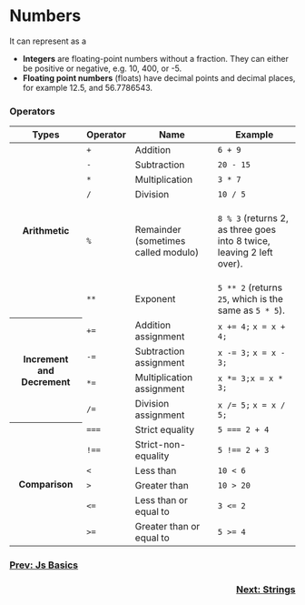 # Numbers
It can represent as a
- **Integers** are floating-point numbers without a fraction. They can either be positive or negative, e.g. 10, 400, or -5.
- **Floating point numbers** (floats) have decimal points and decimal places, for example 12.5, and 56.7786543.

### Operators
<table class="standard-table">
  <thead>
    <tr>
      <th scope="col">Types</th>
      <th scope="col">Operator</th>
      <th scope="col">Name</th>
      <th scope="col">Example</th>
    </tr>
  </thead>
  <tbody>
    <th rowspan="7">Arithmetic</th>
    <tr>
      <td><code>+</code></td>
      <td>Addition</td>
      <td><code>6 + 9</code></td>
    </tr>
    <tr>
      <td><code>-</code></td>
      <td>Subtraction</td>
      <td><code>20 - 15</code></td>
    </tr>
    <tr>
      <td><code>*</code></td>
      <td>Multiplication</td>
      <td><code>3 * 7</code></td>
    </tr>
    <tr>
      <td><code>/</code></td>
      <td>Division</td>
      <td><code>10 / 5</code></td>
    </tr>
    <tr>
      <td><code>%</code></td>
      <td>Remainder (sometimes called modulo)</td>
      <td>
        <p>
          <code>8 % 3</code> (returns 2, as three goes into 8 twice, leaving 2
          left over).
        </p>
      </td>
    </tr>
    <tr>
      <td><code>**</code></td>
      <td>Exponent</td>
      <td>
        <code>5 ** 2</code> (returns <code>25</code>, which is the same as
        <code>5 * 5</code>).
      </td>
    </tr>
       <th rowspan="5">Increment and Decrement</th>
         <tr>
      <td><code>+=</code></td>
      <td>Addition assignment</td>
      <td><code>x += 4;</code>
        <code>x = x + 4;</code></td>
    </tr>
    <tr>
      <td><code>-=</code></td>
      <td>Subtraction assignment</td>
      <td><code>x -= 3;</code>
        <code>x = x - 3;</code></td>
    </tr>
    <tr>
      <td><code>*=</code></td>
      <td>Multiplication assignment</td>
      <td><code>x *= 3;</code><code>x = x * 3;</code></td>
    </tr>
    <tr>
      <td><code>/=</code></td>
      <td>Division assignment</td>
      <td><code>x /= 5;</code>
        <code>x = x / 5;</code></td>
    </tr>
      <th rowspan="7">Comparison</th>
    <tr>
      <td><code>===</code></td>
      <td>Strict equality</td>
      <td><code>5 === 2 + 4</code></td>
    </tr>
    <tr>
      <td><code>!==</code></td>
      <td>Strict-non-equality</td>
      <td><code>5 !== 2 + 3</code></td>
    </tr>
    <tr>
      <td><code>&lt;</code></td>
      <td>Less than</td>
      <td><code>10 &lt; 6</code></td>
    </tr>
    <tr>
      <td><code>&gt;</code></td>
      <td>Greater than</td>
      <td><code>10 &gt; 20</code></td>
    </tr>
    <tr>
      <td><code>&lt;=</code></td>
      <td>Less than or equal to</td>
      <td><code>3 &lt;= 2</code></td>
    </tr>
    <tr>
      <td><code>&gt;=</code></td>
      <td>Greater than or equal to</td>
      <td><code>5 &gt;= 4</code></td>
    </tr>
  </tbody>
</table>

<h3 align="left"><a href="01.Basics">Prev: Js Basics</a></h3>
<h3 align="right"><a href="03.Strings">Next: Strings</a></h3>

